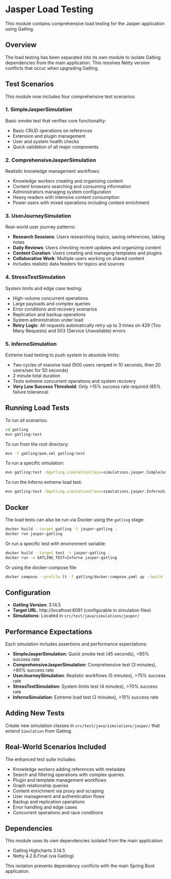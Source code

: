 # Jasper Load Testing

This module contains comprehensive load testing for the Jasper application using Gatling.

## Overview

The load testing has been separated into its own module to isolate Gatling dependencies from the main application. This resolves Netty version conflicts that occur when upgrading Gatling.

## Test Scenarios

This module now includes four comprehensive test scenarios:

### 1. SimpleJasperSimulation
Basic smoke test that verifies core functionality:
- Basic CRUD operations on references
- Extension and plugin management
- User and system health checks
- Quick validation of all major components

### 2. ComprehensiveJasperSimulation  
Realistic knowledge management workflows:
- Knowledge workers creating and organizing content
- Content browsers searching and consuming information
- Administrators managing system configuration
- Heavy readers with intensive content consumption
- Power users with mixed operations including content enrichment

### 3. UserJourneySimulation
Real-world user journey patterns:
- **Research Sessions**: Users researching topics, saving references, taking notes
- **Daily Reviews**: Users checking recent updates and organizing content  
- **Content Curation**: Users creating and managing templates and plugins
- **Collaborative Work**: Multiple users working on shared content
- Includes realistic data feeders for topics and sources

### 4. StressTestSimulation
System limits and edge case testing:
- High-volume concurrent operations
- Large payloads and complex queries
- Error conditions and recovery scenarios
- Replication and backup operations
- System administration under load
- **Retry Logic**: All requests automatically retry up to 3 times on 429 (Too Many Requests) and 503 (Service Unavailable) errors

### 5. InfernoSimulation
Extreme load testing to push system to absolute limits:
- Two cycles of massive load (500 users ramped in 10 seconds, then 20 users/sec for 50 seconds)
- 2 minute total duration
- Tests extreme concurrent operations and system recovery
- **Very Low Success Threshold**: Only >15% success rate required (85% failure tolerance)

## Running Load Tests

To run all scenarios:

```bash
cd gatling
mvn gatling:test
```

To run from the root directory:

```bash
mvn -f gatling/pom.xml gatling:test
```

To run a specific simulation:

```bash
mvn gatling:test -Dgatling.simulationClass=simulations.jasper.SimpleJasperSimulation
```

To run the Inferno extreme load test:

```bash
mvn gatling:test -Dgatling.simulationClass=simulations.jasper.InfernoSimulation
```

## Docker

The load tests can also be run via Docker using the `gatling` stage:

```bash
docker build --target gatling -t jasper-gatling .
docker run jasper-gatling
```

Or run a specific test with environment variable:

```bash
docker build --target test -t jasper-gatling .
docker run -e GATLING_TEST=Inferno jasper-gatling
```

Or using the docker-compose file:

```bash
docker compose --profile lt -f gatling/docker-compose.yaml up --build --exit-code-from gatling
```

## Configuration

- **Gatling Version**: 3.14.5
- **Target URL**: http://localhost:8081 (configurable in simulation files)
- **Simulations**: Located in `src/test/java/simulations/jasper/`

## Performance Expectations

Each simulation includes assertions and performance expectations:

- **SimpleJasperSimulation**: Quick smoke test (45 seconds), >85% success rate
- **ComprehensiveJasperSimulation**: Comprehensive test (3 minutes), >80% success rate
- **UserJourneySimulation**: Realistic workflows (5 minutes), >75% success rate  
- **StressTestSimulation**: System limits test (4 minutes), >70% success rate
- **InfernoSimulation**: Extreme load test (2 minutes), >15% success rate

## Adding New Tests

Create new simulation classes in `src/test/java/simulations/jasper/` that extend `Simulation` from Gatling.

## Real-World Scenarios Included

The enhanced test suite includes:
- Knowledge workers adding references with metadata
- Search and filtering operations with complex queries
- Plugin and template management workflows
- Graph relationship queries
- Content enrichment via proxy and scraping
- User management and authentication flows
- Backup and replication operations
- Error handling and edge cases
- Concurrent operations and race conditions

## Dependencies

This module uses its own dependencies isolated from the main application:
- Gatling Highcharts 3.14.5
- Netty 4.2.6.Final (via Gatling)

This isolation prevents dependency conflicts with the main Spring Boot application.